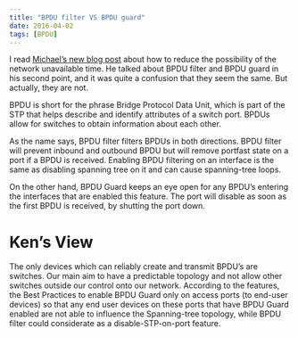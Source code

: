 ```yaml
---
title: "BPDU filter VS BPDU guard"
date: 2016-04-02
tags: [BPDU]
---
```


I read [Michael’s new blog post](http://blog.michaelfmcnamara.com/2014/01/network-is-down-please-help/) about how to reduce the possibility of the network unavailable time. He talked about BPDU filter and BPDU guard in his second point, and it was quite a confusion that they seem the same. But actually, they are not.

BPDU is short for the phrase Bridge Protocol Data Unit, which is part of the STP that helps describe and identify attributes of a switch port. BPDUs allow for switches to obtain information about each other.

As the name says, BPDU filter filters BPDUs in both directions. BPDU filter will prevent inbound and outbound BPDU but will remove portfast state on a port if a BPDU is received. Enabling BPDU filtering on an interface is the same as disabling spanning tree on it and can cause spanning-tree loops.

On the other hand, BPDU Guard keeps an eye open for any BPDU’s entering the interfaces that are enabled this feature. The port will disable as soon as the first BPDU is received, by shutting the port down.


# Ken’s View

The only devices which can reliably create and transmit BPDU’s are switches. Our main aim to have a predictable topology and not allow other switches outside our control onto our network. According to the features, the Best Practices to enable BPDU Guard only on access ports (to end-user devices) so that any end user devices on these ports that have BPDU Guard enabled are not able to influence the Spanning-tree topology, while BPDU filter could considerate as a disable-STP-on-port feature.

